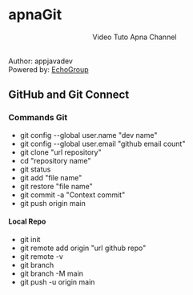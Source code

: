 # apnaGit
<p style="text-align: center">Video Tuto Apna Channel</p>
<br>
Author: appjavadev
<br>
Powered by: <a href="http://echo-group.web.app">EchoGroup</a>

## GitHub and Git Connect

### Commands Git

<ul>
    <li>git config --global user.name "dev name"</li>
    <li>git config --global user.email "github email count"</li>
    <li>git clone "url repository"</li>
    <li>cd "repository name"</li>
    <li>git status</li>
    <li>git add "file name"</li>
    <li>git restore "file name"</li>
    <li>git commit -a "Context commit"</li>
    <li>git push origin main</li>
</ul>

#### Local Repo

<ul>
    <li>git init</li>
    <li>git remote add origin "url github repo"</li>
    <li>git remote -v</li>
    <li>git branch</li>
    <li>git branch -M main</li>
    <li>git push -u origin main</li>
</ul>